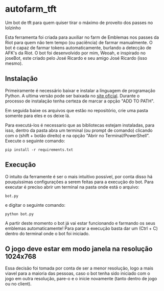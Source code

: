 # autofarm_tft
Um bot de tft para quem quiser tirar o máximo de proveito dos passes no lolzinho

Esta ferramenta foi criada para auxiliar no farm de Emblemas nos passes da Riot para quem não tem tempo (ou paciência) de farmar manualmente.
O bot é capaz de farmar tokens automaticamente, burlando a detecção de AFK's da Riot. O bot foi desenvolvido por mim, Weoah, e inspirado no joseBot, este criado pelo José Ricardo e seu amigo José Ricardo (isso mesmo).

## Instalação
Primeiramente é necessário baixar e instalar a linguagem de programação Python. A ultima versão pode ser baixada no [site oficial](https://www.python.org/downloads/). Durante o processo de instalação tenha certeza de marcar a opção "ADD TO PATH".

Em seguida baixe os arquivos que estão no repositório, crie uma pasta somente para eles e os deixe lá.

Para executá-los é necessario que as bibliotecas estejam instaladas, para isso, dentro da pasta abra um terminal (ou prompt de comando) clicando com o (shift + botão direito) e na opção "Abrir no Terminal/PowerShell". Execute o seguinte comando:
```
pip install -r requirements.txt
```

## Execução
O intuito da ferramente é ser o mais intuitivo possível, por conta disso há pouquíssimas configurações a serem feitas para a execução do bot. 
Para executar é preciso abrir um terminal na pasta onde está o arquivo:
```
bot.py
```
e digitar o seguinte comando:
```
python bot.py
```
A partir deste momento o bot já vai estar funcionando e farmando os seus emblemas automaticamente!
Para parar a execução basta dar um (Ctrl + C) dentro do terminal onde o bot foi iniciado.

## O jogo deve estar em modo janela na resolução 1024x768
Essa decisão foi tomada por conta de ser a menor resolução, logo a mais viavel para a maioria das pessoas, caso o bot tenha sido iniciado com o jogo em outra resolução, pare-o e o inicie novamente (tanto dentro de jogo ou no client).